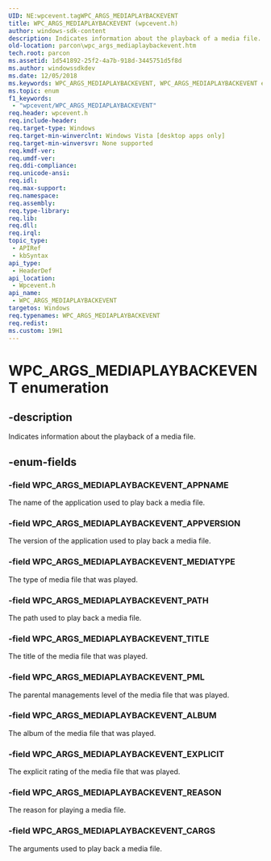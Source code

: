 ```yaml
---
UID: NE:wpcevent.tagWPC_ARGS_MEDIAPLAYBACKEVENT
title: WPC_ARGS_MEDIAPLAYBACKEVENT (wpcevent.h)
author: windows-sdk-content
description: Indicates information about the playback of a media file.
old-location: parcon\wpc_args_mediaplaybackevent.htm
tech.root: parcon
ms.assetid: 1d541892-25f2-4a7b-918d-3445751d5f8d
ms.author: windowssdkdev
ms.date: 12/05/2018
ms.keywords: WPC_ARGS_MEDIAPLAYBACKEVENT, WPC_ARGS_MEDIAPLAYBACKEVENT enumeration, WPC_ARGS_MEDIAPLAYBACKEVENT_ALBUM, WPC_ARGS_MEDIAPLAYBACKEVENT_APPNAME, WPC_ARGS_MEDIAPLAYBACKEVENT_APPVERSION, WPC_ARGS_MEDIAPLAYBACKEVENT_CARGS, WPC_ARGS_MEDIAPLAYBACKEVENT_EXPLICIT, WPC_ARGS_MEDIAPLAYBACKEVENT_MEDIATYPE, WPC_ARGS_MEDIAPLAYBACKEVENT_PATH, WPC_ARGS_MEDIAPLAYBACKEVENT_PML, WPC_ARGS_MEDIAPLAYBACKEVENT_REASON, WPC_ARGS_MEDIAPLAYBACKEVENT_TITLE, parcon.wpc_args_mediaplaybackevent, wpcevent/WPC_ARGS_MEDIAPLAYBACKEVENT, wpcevent/WPC_ARGS_MEDIAPLAYBACKEVENT_ALBUM, wpcevent/WPC_ARGS_MEDIAPLAYBACKEVENT_APPNAME, wpcevent/WPC_ARGS_MEDIAPLAYBACKEVENT_APPVERSION, wpcevent/WPC_ARGS_MEDIAPLAYBACKEVENT_CARGS, wpcevent/WPC_ARGS_MEDIAPLAYBACKEVENT_EXPLICIT, wpcevent/WPC_ARGS_MEDIAPLAYBACKEVENT_MEDIATYPE, wpcevent/WPC_ARGS_MEDIAPLAYBACKEVENT_PATH, wpcevent/WPC_ARGS_MEDIAPLAYBACKEVENT_PML, wpcevent/WPC_ARGS_MEDIAPLAYBACKEVENT_REASON, wpcevent/WPC_ARGS_MEDIAPLAYBACKEVENT_TITLE
ms.topic: enum
f1_keywords: 
 - "wpcevent/WPC_ARGS_MEDIAPLAYBACKEVENT"
req.header: wpcevent.h
req.include-header: 
req.target-type: Windows
req.target-min-winverclnt: Windows Vista [desktop apps only]
req.target-min-winversvr: None supported
req.kmdf-ver: 
req.umdf-ver: 
req.ddi-compliance: 
req.unicode-ansi: 
req.idl: 
req.max-support: 
req.namespace: 
req.assembly: 
req.type-library: 
req.lib: 
req.dll: 
req.irql: 
topic_type:
 - APIRef
 - kbSyntax
api_type:
 - HeaderDef
api_location:
 - Wpcevent.h
api_name:
 - WPC_ARGS_MEDIAPLAYBACKEVENT
targetos: Windows
req.typenames: WPC_ARGS_MEDIAPLAYBACKEVENT
req.redist: 
ms.custom: 19H1
---
```


# WPC_ARGS_MEDIAPLAYBACKEVENT enumeration


## -description


Indicates information about the playback of a media file.


## -enum-fields




### -field WPC_ARGS_MEDIAPLAYBACKEVENT_APPNAME

The name of the application used to play back a media file.


### -field WPC_ARGS_MEDIAPLAYBACKEVENT_APPVERSION

The version of the application used to play back a media file.


### -field WPC_ARGS_MEDIAPLAYBACKEVENT_MEDIATYPE

The type of media file that was played.


### -field WPC_ARGS_MEDIAPLAYBACKEVENT_PATH

The path used to play back a media file.


### -field WPC_ARGS_MEDIAPLAYBACKEVENT_TITLE

The title of the media file that was played.


### -field WPC_ARGS_MEDIAPLAYBACKEVENT_PML

The parental managements level of the media file that was played.


### -field WPC_ARGS_MEDIAPLAYBACKEVENT_ALBUM

The album of the media file that was played.


### -field WPC_ARGS_MEDIAPLAYBACKEVENT_EXPLICIT

The explicit rating of the media file that was played.


### -field WPC_ARGS_MEDIAPLAYBACKEVENT_REASON

The reason for  playing a media file.


### -field WPC_ARGS_MEDIAPLAYBACKEVENT_CARGS

The arguments used to play back a media file.

